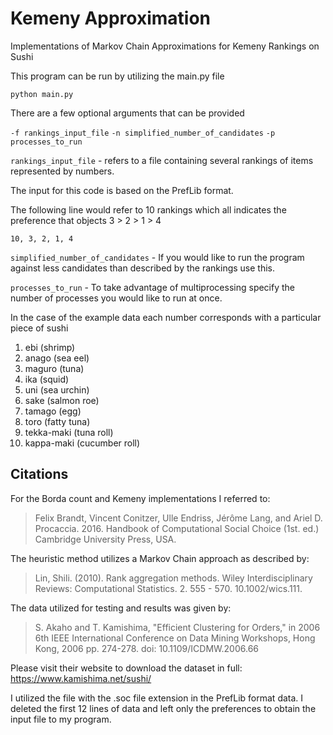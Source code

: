 # Kemeny Approximation

Implementations of Markov Chain Approximations for Kemeny Rankings on Sushi

This program can be run by utilizing the main.py file

```python main.py``` 

There are a few optional arguments that can be provided

```-f rankings_input_file```
```-n simplified_number_of_candidates```
```-p processes_to_run```


```rankings_input_file``` - refers to a file containing several rankings of items represented by numbers.

The input for this code is based on the PrefLib format.

The following line would refer to 10 rankings which all indicates the preference that objects 3 > 2 > 1 > 4

```10, 3, 2, 1, 4```


```simplified_number_of_candidates``` - If you would like to run the program against less candidates than described by the rankings use this.


```processes_to_run``` - To take advantage of multiprocessing specify the number of processes you would like to run at once.

In the case of the example data each number corresponds with a particular piece of sushi
1. ebi (shrimp) 
2. anago (sea eel) 
3. maguro (tuna) 
4. ika (squid) 
5. uni (sea urchin) 
6. sake (salmon roe) 
7. tamago (egg) 
8. toro (fatty tuna) 
9. tekka-maki (tuna roll) 
10. kappa-maki (cucumber roll)

## Citations

For the Borda count and Kemeny implementations I referred to:

> Felix Brandt, Vincent Conitzer, Ulle Endriss, Jérôme Lang, and Ariel D. Procaccia. 2016. Handbook of Computational Social Choice (1st. ed.)  Cambridge University Press, USA.

The heuristic method utilizes a Markov Chain approach as described by:

> Lin, Shili. (2010). Rank aggregation methods. Wiley Interdisciplinary Reviews: Computational Statistics. 2. 555 - 570. 10.1002/wics.111. 

The data utilized for testing and results was given by:

> S. Akaho and T. Kamishima,  "Efficient Clustering for Orders," in 2006 6th IEEE International Conference on Data Mining Workshops, Hong Kong, 2006 pp. 274-278. doi: 10.1109/ICDMW.2006.66

Please visit their website to download the dataset in full:
https://www.kamishima.net/sushi/

I utilized the file with the .soc file extension in the PrefLib format data. I deleted the first 12 lines of data and left only the preferences to obtain the input file to my program.